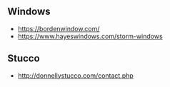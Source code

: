 ## Windows

* https://bordenwindow.com/
* https://www.hayeswindows.com/storm-windows

## Stucco

* http://donnellystucco.com/contact.php